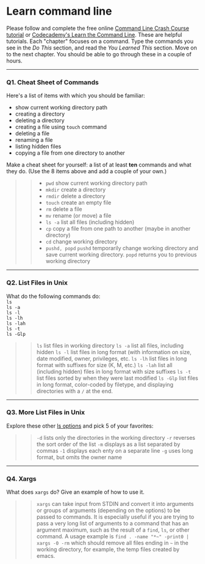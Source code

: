 # Learn command line

Please follow and complete the free online [Command Line Crash Course
tutorial](https://web.archive.org/web/20160708171659/http://cli.learncodethehardway.org/book/) or [Codecademy's Learn the Command Line](https://www.codecademy.com/learn/learn-the-command-line). These are helpful tutorials. Each "chapter" focuses on a command. Type the commands you see in the _Do This_ section, and read the _You Learned This_ section. Move on to the next chapter. You should be able to go through these in a couple of hours.

---

### Q1.  Cheat Sheet of Commands  

Here's a list of items with which you should be familiar:  
* show current working directory path
* creating a directory
* deleting a directory
* creating a file using `touch` command
* deleting a file
* renaming a file
* listing hidden files
* copying a file from one directory to another

Make a cheat sheet for yourself: a list of at least **ten** commands and what they do.  (Use the 8 items above and add a couple of your own.)  

> > * `pwd` show current working directory path
> > * `mkdir` create a directory
> > * `rmdir` delete a directory
> > * `touch` create an empty file
> > * `rm` delete a file
> > * `mv`  rename (or move) a file
> > * `ls -a` list all files (including hidden)
> > * `cp` copy a file from one path to another (maybe in another directory)
> > * `cd` change working directory
> > * `pushd, popd` `pushd` temporarily change working directory and save current working directory. `popd` returns you to previous working directory

---

### Q2.  List Files in Unix   

What do the following commands do:  
`ls`  
`ls -a`  
`ls -l`  
`ls -lh`  
`ls -lah`  
`ls -t`  
`ls -Glp`  

> > `ls` list files in working directory
> > `ls -a` list all files, including hidden
> > `ls -l` list files in long format (with information on size, date modified, owner, privileges, etc.
> > `ls -lh` list files in long format with suffixes for size (K, M, etc.)
> > `ls -lah` list all (including hidden) files in long format with size suffixes
> > `ls -t` list files sorted by when they were last modified
> > `ls -Glp` list files in long format, color-coded by filetype, and displaying directories with a `/` at the end.

---

### Q3.  More List Files in Unix  

Explore these other [ls options](http://www.techonthenet.com/unix/basic/ls.php) and pick 5 of your favorites:

> > `-d` lists only the directories in the working directory
> > `-r` reverses the sort order of the list
> > `-m` displays as a list separated by commas
> > `-1` displays each enty on a separate line
> > `-g` uses long format, but omits the owner name 

---

### Q4.  Xargs   

What does `xargs` do? Give an example of how to use it.

> > `xargs` can take input from STDIN and convert it into arguments or groups of arguments (depending on the options) to be passed to commands. It is especially useful if you are trying to pass a very long list of arguments to a command that has an argument maximum, such as the result of a `find`, `ls`, or other command.
> > A usage example is `find . -name "*~" -print0 | xargs -0 -rm` which should remove all files ending in `~` in the working directory, for example, the temp files created by emacs.
 


